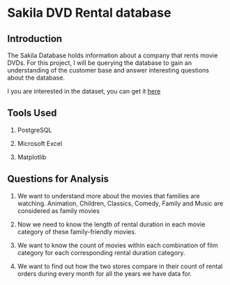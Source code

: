 # **Sakila DVD Rental database**

## **Introduction**
The Sakila Database holds information about a company that rents movie DVDs. For this project, I will be querying the database to gain an understanding of the customer base and answer interesting questions about the database.

I you are interested in the dataset, you can get it [here](http://www.postgresqltutorial.com/postgresql-sample-database/)

## **Tools Used**

1. PostgreSQL

2. Microsoft Excel

3. Matplotlib

## **Questions for Analysis**

1. We want to understand more about the movies that families are watching. Animation,
Children, Classics, Comedy, Family and Music are considered as family movies

2. Now we need to know the length of rental duration in each movie category of these
family-friendly movies.

3. We want to know the count of movies within each combination of film
category for each corresponding rental duration category.

4. We want to find out how the two stores compare in their count of rental
orders during every month for all the years we have data for.
